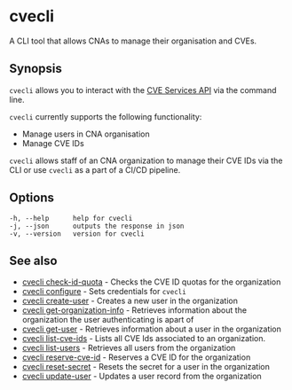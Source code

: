 # cvecli

A CLI tool that allows CNAs to manage their organisation and CVEs.

## Synopsis

`cvecli` allows you to interact with the [CVE Services API](https://github.com/CVEProject/cve-services) via the command line.

`cvecli` currently supports the following functionality:

* Manage users in CNA organisation 
* Manage CVE IDs

`cvecli` allows staff of an CNA organization to manage their CVE IDs via the CLI or use `cvecli` as a part of a CI/CD pipeline.

## Options

```
-h, --help      help for cvecli
-j, --json      outputs the response in json
-v, --version   version for cvecli
```

## See also

* [cvecli check-id-quota](/cmd/cve-ids/cvecli_check_id_quota/) - Checks the CVE ID quotas for the organization
* [cvecli configure](/cmd/cvecli_configure) - Sets credentials for `cvecli`
* [cvecli create-user](/cmd/users/cvecli_create_user) - Creates a new user in the organization
* [cvecli get-organization-info](/cmd/organization/cvecli_get_organization_info) - Retrieves information about the organization the user authenticating is apart of
* [cvecli get-user](/cmd/users/cvecli_get_user) - Retrieves information about a user in the organization
* [cvecli list-cve-ids](/cmd/cve-ids/cvecli_list_cve_ids) - Lists all CVE Ids associated to an organization.
* [cvecli list-users](/cmd/users/cvecli_list_users) - Retrieves all users from the organization
* [cvecli reserve-cve-id](/cmd/cve-ids/cvecli_reserve_cve_id) - Reserves a CVE ID for the organization
* [cvecli reset-secret](/cmd/users/cvecli_reset_secret) - Resets the secret for a user in the organization
* [cvecli update-user](/cmd/users/cvecli_update_user) - Updates a user record from the organization
